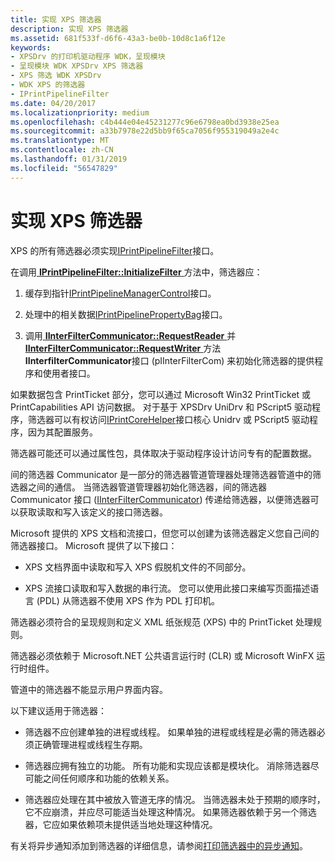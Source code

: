 ```yaml
---
title: 实现 XPS 筛选器
description: 实现 XPS 筛选器
ms.assetid: 681f533f-d6f6-43a3-be0b-10d8c1a6f12e
keywords:
- XPSDrv 的打印机驱动程序 WDK，呈现模块
- 呈现模块 WDK XPSDrv XPS 筛选器
- XPS 筛选 WDK XPSDrv
- WDK XPS 的筛选器
- IPrintPipelineFilter
ms.date: 04/20/2017
ms.localizationpriority: medium
ms.openlocfilehash: c4b444e04e45231277c96e6798ea0bd3938e25ea
ms.sourcegitcommit: a33b7978e22d5bb9f65ca7056f955319049a2e4c
ms.translationtype: MT
ms.contentlocale: zh-CN
ms.lasthandoff: 01/31/2019
ms.locfileid: "56547829"
---
```

# <a name="implementing-xps-filters"></a>实现 XPS 筛选器


XPS 的所有筛选器必须实现[IPrintPipelineFilter](https://msdn.microsoft.com/library/windows/hardware/ff554286)接口。

在调用[ **IPrintPipelineFilter::InitializeFilter** ](https://msdn.microsoft.com/library/windows/hardware/ff554291)方法中，筛选器应：

1.  缓存到指针[IPrintPipelineManagerControl](https://msdn.microsoft.com/library/windows/hardware/ff554303)接口。

2.  处理中的相关数据[IPrintPipelinePropertyBag](https://msdn.microsoft.com/library/windows/hardware/ff554320)接口。

3.  调用[ **IInterFilterCommunicator::RequestReader** ](https://msdn.microsoft.com/library/windows/hardware/ff551054)并[ **IInterFilterCommunicator::RequestWriter** ](https://msdn.microsoft.com/library/windows/hardware/ff551057)方法**IInterfilterCommunicator**接口 (pIInterFilterCom) 来初始化筛选器的提供程序和使用者接口。

如果数据包含 PrintTicket 部分，您可以通过 Microsoft Win32 PrintTicket 或 PrintCapabilities API 访问数据。 对于基于 XPSDrv UniDrv 和 PScript5 驱动程序，筛选器可以有权访问[IPrintCoreHelper](https://msdn.microsoft.com/library/windows/hardware/ff552960)接口核心 Unidrv 或 PScript5 驱动程序，因为其配置服务。

筛选器可能还可以通过属性包，具体取决于驱动程序设计访问专有的配置数据。

间的筛选器 Communicator 是一部分的筛选器管道管理器处理筛选器管道中的筛选器之间的通信。 当筛选器管道管理器初始化筛选器，间的筛选器 Communicator 接口 ([IInterFilterCommunicator](https://msdn.microsoft.com/library/windows/hardware/ff551050)) 传递给筛选器，以便筛选器可以获取读取和写入该定义的接口筛选器。

Microsoft 提供的 XPS 文档和流接口，但您可以创建为该筛选器定义您自己间的筛选器接口。 Microsoft 提供了以下接口：

-   XPS 文档界面中读取和写入 XPS 假脱机文件的不同部分。

-   XPS 流接口读取和写入数据的串行流。 您可以使用此接口来编写页面描述语言 (PDL) 从筛选器不使用 XPS 作为 PDL 打印机。

筛选器必须符合的呈现规则和定义 XML 纸张规范 (XPS) 中的 PrintTicket 处理规则。

筛选器必须依赖于 Microsoft.NET 公共语言运行时 (CLR) 或 Microsoft WinFX 运行时组件。

管道中的筛选器不能显示用户界面内容。

以下建议适用于筛选器：

-   筛选器不应创建单独的进程或线程。 如果单独的进程或线程是必需的筛选器必须正确管理进程或线程生存期。

-   筛选器应拥有独立的功能。 所有功能和实现应该都是模块化。 消除筛选器尽可能之间任何顺序和功能的依赖关系。

-   筛选器应处理在其中被放入管道无序的情况。 当筛选器未处于预期的顺序时，它不应崩溃，并应尽可能适当处理这种情况。 如果筛选器依赖于另一个筛选器，它应如果依赖项未提供适当地处理这种情况。

有关将异步通知添加到筛选器的详细信息，请参阅[打印筛选器中的异步通知](asynchronous-notifications-in-print-filters.md)。

 

 




